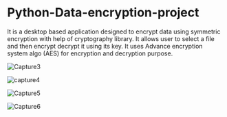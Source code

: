 
# Python-Data-encryption-project
It is a desktop based application designed to encrypt data using symmetric encryption with help of cryptography library. It allows user to     select a file and then encrypt decrypt it using its key. It uses Advance encryption system algo (AES) for encryption and decryption purpose.

![Capture3](https://user-images.githubusercontent.com/62415441/131150199-b502e27f-eddf-4fc0-9cf6-95b5e6efb4c0.PNG)





![capture4](https://user-images.githubusercontent.com/62415441/131150189-2fc56552-a218-4104-9dda-6df87e043487.PNG)





![Capture5](https://user-images.githubusercontent.com/62415441/131150196-a8c96305-ddeb-417d-ba73-fa88bbadf16b.PNG)





![Capture6](https://user-images.githubusercontent.com/62415441/131150197-e45fb838-b8c3-437d-ba40-a848cb5413f8.PNG)


